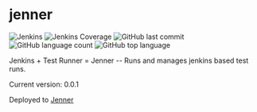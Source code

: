 # jenner
![Jenkins](https://img.shields.io/jenkins/build/http/trevorism-build.eastus.cloudapp.azure.com/jenner)
![Jenkins Coverage](https://img.shields.io/jenkins/coverage/jacoco/http/trevorism-build.eastus.cloudapp.azure.com/jenner)
![GitHub last commit](https://img.shields.io/github/last-commit/trevorism/jenner)
![GitHub language count](https://img.shields.io/github/languages/count/trevorism/jenner)
![GitHub top language](https://img.shields.io/github/languages/top/trevorism/jenner)

Jenkins + Test Runner = Jenner -- Runs and manages jenkins based test runs.

Current version: 0.0.1

Deployed to [Jenner](https://jenner.testing.trevorism.com/)


